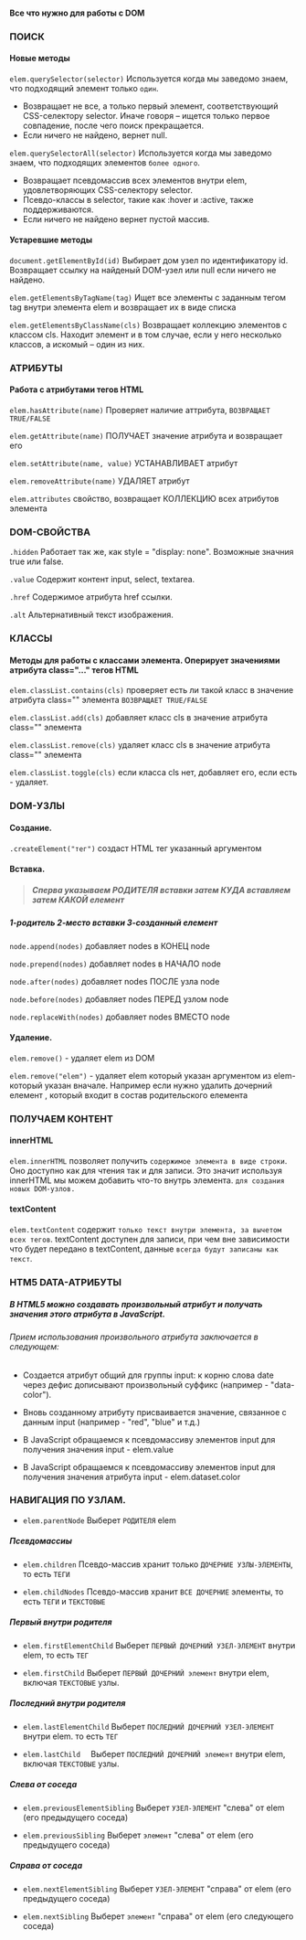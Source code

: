 #### Все что нужно для работы с DOM

### ПОИСК 

#### Новые методы
`elem.querySelector(selector)`  Используется когда мы заведомо знаем, что подходящий элемент только `один`.
  - Возвращает не все, а только первый элемент, соответствующий CSS-селектору selector. Иначе говоря – ищется только первое совпадение, после чего поиск прекращается.
  - Если ничего не найдено, вернет null.

`elem.querySelectorAll(selector)`  Используется когда мы заведомо знаем, что подходящих элементов `более одного`.
  - Возвращает псевдомассив всех элементов внутри elem, удовлетворяющих CSS-селектору selector.
  - Псевдо-классы в selector, такие как :hover и :active, также поддерживаются.
  - Если ничего не найдено вернет пустой массив.

#### Устаревшие методы
`document.getElementById(id)`	Выбирает дом узел по идентификатору id. Возвращает ссылку на найденый DOM-узел или null если ничего не найдено.

`elem.getElementsByTagName(tag)`	Ищет все элементы с заданным тегом tag внутри элемента elem и возвращает их в виде списка

`elem.getElementsByClassName(cls)`	Возвращает коллекцию элементов с классом cls. Находит элемент и в том случае, если у него несколько классов, а искомый – один из них.

### АТРИБУТЫ

#### Работа с атрибутами тегов HTML

`elem.hasAttribute(name)`	Проверяет наличие аттрибута, `ВОЗВРАЩАЕТ TRUE/FALSE`

`elem.getAttribute(name)`	ПОЛУЧАЕТ значение атрибута и возвращает его

`elem.setAttribute(name, value)`	УСТАНАВЛИВАЕТ атрибут

`elem.removeAttribute(name)`	УДАЛЯЕТ атрибут

`elem.attributes`	свойство, возвращает КОЛЛЕКЦИЮ всех атрибутов элемента

### DOM-СВОЙСТВА

`.hidden` Работает так же, как style = "display: none". Возможные значния true или false.

`.value` Содержит контент input, select, textarea.

`.href`	 Содержимое атрибута href ссылки.

`.alt`	 Альтернативный текст изображения.  

### КЛАССЫ

#### Методы для работы с классами элемента. Оперирует значениями атрибута class="..." тегов HTML

`elem.classList.contains(cls)`	проверяет есть ли такой класс в значение атрибута class="" элемента `ВОЗВРАЩАЕТ TRUE/FALSE` 

`elem.classList.add(cls)`	добавляет класс cls в значение атрибута class="" элемента 

`elem.classList.remove(cls)`	удаляет класс cls в значение атрибута class="" элемента 

`elem.classList.toggle(cls)`	если класса cls нет, добавляет его, если есть - удаляет.

### DOM-УЗЛЫ

#### Создание. 
`.createElement("тег")` создаст HTML тег указанный аргументом

#### Вставка. 
> ##### Сперва указываем РОДИТЕЛЯ вставки затем КУДА вставляем затем КАКОЙ елемент 

##### 1-родитель 2-место вставки  3-созданный елемент

`node.append(nodes)`	добавляет nodes в КОНЕЦ node

`node.prepend(nodes)`	добавляет nodes в НАЧАЛО node

`node.after(nodes)`	добавляет nodes ПОСЛЕ узла node

`node.before(nodes)`	добавляет nodes ПЕРЕД узлом node

`node.replaceWith(nodes)`	добавляет nodes ВМЕСТО node

#### Удаление.

`elem.remove()` - удаляет elem из DOM

`elem.remove("elem")` - удаляет elem который указан аргументом из elem-который указан вначале. Например если нужно удалить дочерний елемент , который входит в состав родительского елемента  

### ПОЛУЧАЕМ КОНТЕНТ

#### innerHTML   

`elem.innerHTML`  позволяет получить `содержимое элемента в виде строки`. Оно доступно как для чтения так и для записи. Это значит используя innerHTML мы можем добавить что-то внутрь элемента. `для создания новых DOM-узлов.`
#### textContent
`elem.textContent`    содержит `только текст внутри элемента, за вычетом всех тегов`. textContent доступен для записи, при чем вне зависимости что будет передано в textContent, данные `всегда будут записаны как текст`.

### HTM5 DATA-АТРИБУТЫ

##### В HTML5 можно создавать произвольный атрибут и получать значения этого атрибута в JavaScript. 
###### Прием использования произвольного атрибута заключается в следующем:

- Создается атрибут общий для группы input: к корню слова date через дефис дописывают произвольный суффикс (например - "data-color").

- Вновь созданному атрибуту присваивается значение, связанное с данным input (например - "red", "blue" и т.д.)

- В JavaScript обращаемся к псевдомассиву элементов input для получения значения input - elem.value

- В JavaScript обращаемся к псевдомассиву элементов input для получения значения атрибута input - elem.dataset.color 

### НАВИГАЦИЯ ПО УЗЛАМ.

 - `elem.parentNode`	Выберет `РОДИТЕЛЯ` elem

##### Псевдомассиы
 - `elem.children`	Псевдо-массив хранит только `ДОЧЕРНИЕ УЗЛЫ-ЭЛЕМЕНТЫ`, то есть `ТЕГИ`

 - `elem.childNodes`	Псевдо-массив хранит `ВСЕ ДОЧЕРНИЕ` элементы, то есть `ТЕГИ` и `ТЕКСТОВЫЕ`

##### Первый внутри родителя
 - `elem.firstElementChild`	Выберет `ПЕРВЫЙ ДОЧЕРНИЙ УЗЕЛ-ЭЛЕМЕНТ` внутри elem, то есть `ТЕГ`

 - `elem.firstChild`	Выберет `ПЕРВЫЙ ДОЧЕРНИЙ элемент`  внутри elem, включая `ТЕКСТОВЫЕ` узлы.


##### Последний внутри родителя
 - `elem.lastElementChild`	Выберет `ПОСЛЕДНИЙ ДОЧЕРНИЙ УЗЕЛ-ЭЛЕМЕНТ` внутри elem. то есть `ТЕГ`

 - `elem.lastChild	` Выберет `ПОСЛЕДНИЙ ДОЧЕРНИЙ элемент`  внутри elem, включая `ТЕКСТОВЫЕ` узлы.

##### Слева от соседа
 - `elem.previousElementSibling`	Выберет `УЗЕЛ-ЭЛЕМЕНТ` "слева" от elem (его предыдущего соседа) 

 - `elem.previousSibling`	Выберет `элемент` "слева" от elem (его предыдущего соседа)


##### Справа от соседа
 - `elem.nextElementSibling`	Выберет `УЗЕЛ-ЭЛЕМЕНТ` "справа" от elem (его предыдущего соседа)

 - `elem.nextSibling`	Выберет `элемент` "справа" от elem (его следующего соседа)
